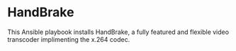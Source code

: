 HandBrake
=========

This Ansible playbook installs HandBrake, a fully featured and flexible video transcoder implimenting the x.264 codec.